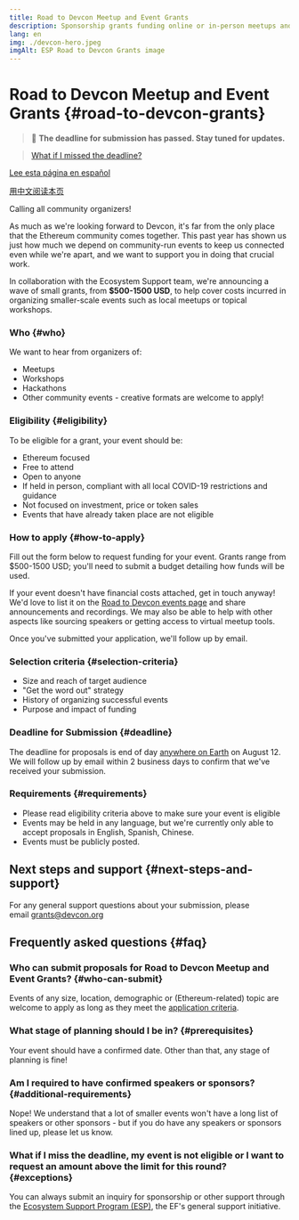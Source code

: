 ```yaml
---
title: Road to Devcon Meetup and Event Grants
description: Sponsorship grants funding online or in-person meetups and events leading up to Devcon
lang: en
img: ./devcon-hero.jpeg
imgAlt: ESP Road to Devcon Grants image
---
```


# Road to Devcon Meetup and Event Grants {#road-to-devcon-grants}

<Divider />

> 🚨 **The deadline for submission has passed. Stay tuned for updates.**

> [What if I missed the deadline?](#exceptions)

<Divider />

[Lee esta página en español](/es/devcon-grants/)

[用中文阅读本页](/zh/devcon-grants/)

Calling all community organizers! 

As much as we're looking forward to Devcon, it's far from the only place that the Ethereum community comes together. This past year has shown us just how much we depend on community-run events to keep us connected even while we're apart, and we want to support you in doing that crucial work. 

In collaboration with the Ecosystem Support team, we're announcing a wave of small grants, from **$500-1500 USD**, to help cover costs incurred in organizing smaller-scale events such as local meetups or topical workshops. 

### Who {#who}

We want to hear from organizers of:

- Meetups
- Workshops
- Hackathons
- Other community events - creative formats are welcome to apply!

### Eligibility {#eligibility}

To be eligible for a grant, your event should be:

- Ethereum focused
- Free to attend
- Open to anyone
- If held in person, compliant with all local COVID-19 restrictions and guidance
- Not focused on investment, price or token sales
- Events that have already taken place are not eligible

### How to apply {#how-to-apply}

Fill out the form below to request funding for your event. Grants range from $500-1500 USD; you'll need to submit a budget detailing how funds will be used. 

If your event doesn't have financial costs attached, get in touch anyway! We'd love to list it on the [Road to Devcon events page](https://www.devcon.org/en/#participate) and share announcements and recordings. We may also be able to help with other aspects like sourcing speakers or getting access to virtual meetup tools. 

Once you've submitted your application, we'll follow up by email. 

### Selection criteria {#selection-criteria}

- Size and reach of target audience
- "Get the word out" strategy
- History of organizing successful events
- Purpose and impact of funding

### **Deadline for Submission** {#deadline}

The deadline for proposals is end of day [anywhere on Earth](https://en.wikipedia.org/wiki/Anywhere_on_Earth) on August 12. We will follow up by email within 2 business days to confirm that we've received your submission.

### **Requirements** {#requirements}

- Please read eligibility criteria above to make sure your event is eligible
- Events may be held in any language, but we're currently only able to accept proposals in English, Spanish, Chinese.
- Events must be publicly posted.

## **Next steps and support** {#next-steps-and-support}

For any general support questions about your submission, please email [grants@devcon.org](mailto:grants@devcon.org)

## **Frequently asked questions** {#faq}

### **Who can submit proposals for Road to Devcon Meetup and Event Grants?** {#who-can-submit}

Events of any size, location, demographic or (Ethereum-related) topic are welcome to apply as long as they meet the [application criteria](#eligibility). 

### **What stage of planning should I be in?** {#prerequisites}

Your event should have a confirmed date. Other than that, any stage of planning is fine!

### **Am I required to have confirmed speakers or sponsors?** {#additional-requirements}

Nope! We understand that a lot of smaller events won't have a long list of speakers or other sponsors - but if you do have any speakers or sponsors lined up, please let us know. 

### **What if I miss the deadline, my event is not eligible or I want to request an amount above the limit for this round?** {#exceptions}

You can always submit an inquiry for sponsorship or other support through the [Ecosystem Support Program (ESP)](/inquire/), the EF's general support initiative.